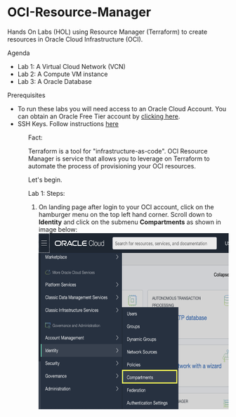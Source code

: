 # OCI-Resource-Manager
Hands On Labs (HOL) using Resource Manager (Terraform) to create resources in Oracle Cloud Infrastructure (OCI).

Agenda
<ul><li>
    Lab 1: A Virtual Cloud Network (VCN) </li><li>
    Lab 2: A Compute VM instance</li><li>
    Lab 3: A Oracle Database</li>
</ul>
Prerequisites
<ul>
<li> To run these labs you will need access to an Oracle Cloud Account. 
     You can obtain an Oracle Free Tier account by <a href="https://myservices.us.oraclecloud.com/mycloud/signup">clicking here</a>.
</li>
<li>
     SSH Keys. Follow instructions <a href="#">here</a>
</li>
<ul>

<p font-weight:bold;>Fact:</p>
Terraform is a tool for "infrastructure-as-code". 
OCI Resource Manager is service that allows you to leverage on Terraform to automate the process of provisioning your OCI resources. 

Let's begin.

Lab 1:
Steps:
<ol>
<li>On landing page after login to your OCI account, click on the hamburger menu on the top left hand corner. Scroll down to <b>Identity</b> and click on the submenu <b>Compartments</b> as shown in image below:
</li>
<img height="400px" src="/images/GotoCompartmentsMenu.png"/>
</ol>